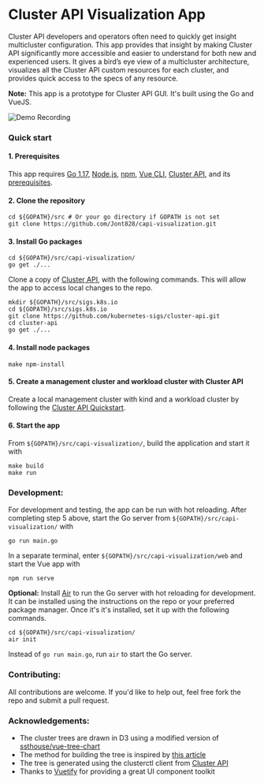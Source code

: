 # Cluster API Visualization App

Cluster API developers and operators often need to quickly get insight multicluster configuration. This app provides that insight by making Cluster API significantly more accessible and easier to understand for both new and experienced users. It gives a bird’s eye view of a multicluster architecture, visualizes all the Cluster API custom resources for each cluster, and provides quick access to the specs of any resource.

**Note:** This app is a prototype for Cluster API GUI. It's built using the Go and VueJS.

![Demo Recording](demo/demo.gif)

### Quick start

#### 1. Prerequisites

This app requires [Go 1.17](https://go.dev/doc/install), [Node.js](https://nodejs.org/en/), [npm](https://www.npmjs.com/), [Vue CLI](https://cli.vuejs.org/guide/installation.html), [Cluster API](https://github.com/kubernetes-sigs/cluster-api), and its [prerequisites](https://cluster-api.sigs.k8s.io/user/quick-start.html#common-prerequisites).

#### 2. Clone the repository

```
cd ${GOPATH}/src # Or your go directory if GOPATH is not set
git clone https://github.com/Jont828/capi-visualization.git
```

#### 3. Install Go packages

```
cd ${GOPATH}/src/capi-visualization/
go get ./...
```

Clone a copy of [Cluster API](https://github.com/kubernetes-sigs/cluster-api), with the following commands. This will allow the app to access local changes to the repo.

```
mkdir ${GOPATH}/src/sigs.k8s.io
cd ${GOPATH}/src/sigs.k8s.io
git clone https://github.com/kubernetes-sigs/cluster-api.git
cd cluster-api
go get ./...
```

#### 4. Install node packages

```
make npm-install
```


#### 5. Create a management cluster and workload cluster with Cluster API

Create a local management cluster with kind and a workload cluster by following the [Cluster API Quickstart](https://cluster-api.sigs.k8s.io/user/quick-start.html).

#### 6. Start the app

From `${GOPATH}/src/capi-visualization/`, build the application and start it with

```
make build
make run
```

### Development:

For development and testing, the app can be run with hot reloading. After completing step 5 above, start the Go server from `${GOPATH}/src/capi-visualization/` with

```
go run main.go
```

In a separate terminal, enter `${GOPATH}/src/capi-visualization/web` and start the Vue app with

```
npm run serve
```

**Optional:** Install [Air](https://github.com/cosmtrek/air) to run the Go server with hot reloading for development. It can be installed using the instructions on the repo or your preferred package manager. Once it's it's installed, set it up with the following commands.

```
cd ${GOPATH}/src/capi-visualization/
air init
```

Instead of `go run main.go`, run `air` to start the Go server.

### Contributing:

All contributions are welcome. If you'd like to help out, feel free fork the repo and submit a pull request. 

### Acknowledgements:

- The cluster trees are drawn in D3 using a modified version of [ssthouse/vue-tree-chart](https://github.com/ssthouse/vue-tree-chart)
- The method for building the tree is inspired by [this article](https://typeofnan.dev/an-easy-way-to-build-a-tree-with-object-references/)
- The tree is generated using the clusterctl client from [Cluster API](https://github.com/kubernetes-sigs/cluster-api)
- Thanks to [Vuetify](https://vuetifyjs.com/en/) for providing a great UI component toolkit
